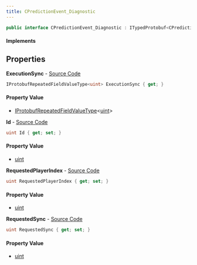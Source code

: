 ```yaml
---
title: CPredictionEvent_Diagnostic
---
```


```csharp
public interface CPredictionEvent_Diagnostic : ITypedProtobuf<CPredictionEvent_Diagnostic>, INativeHandle
```

#### Implements

## Properties

**ExecutionSync** - [Source Code](https://github.com/swiftly-solution/swiftlys2/blob/main/managed/src/SwiftlyS2.Generated/Protobufs/Interfaces/CPredictionEvent_Diagnostic.cs#L22)

```csharp
IProtobufRepeatedFieldValueType<uint> ExecutionSync { get; }
```

#### Property Value

- [IProtobufRepeatedFieldValueType](/docs/api/shared/netmessages/iprotobufrepeatedfieldvaluetype-1)<[uint](https://learn.microsoft.com/dotnet/api/system.uint32)>

**Id** - [Source Code](https://github.com/swiftly-solution/swiftlys2/blob/main/managed/src/SwiftlyS2.Generated/Protobufs/Interfaces/CPredictionEvent_Diagnostic.cs#L13)

```csharp
uint Id { get; set; }
```

#### Property Value

- [uint](https://learn.microsoft.com/dotnet/api/system.uint32)

**RequestedPlayerIndex** - [Source Code](https://github.com/swiftly-solution/swiftlys2/blob/main/managed/src/SwiftlyS2.Generated/Protobufs/Interfaces/CPredictionEvent_Diagnostic.cs#L19)

```csharp
uint RequestedPlayerIndex { get; set; }
```

#### Property Value

- [uint](https://learn.microsoft.com/dotnet/api/system.uint32)

**RequestedSync** - [Source Code](https://github.com/swiftly-solution/swiftlys2/blob/main/managed/src/SwiftlyS2.Generated/Protobufs/Interfaces/CPredictionEvent_Diagnostic.cs#L16)

```csharp
uint RequestedSync { get; set; }
```

#### Property Value

- [uint](https://learn.microsoft.com/dotnet/api/system.uint32)

